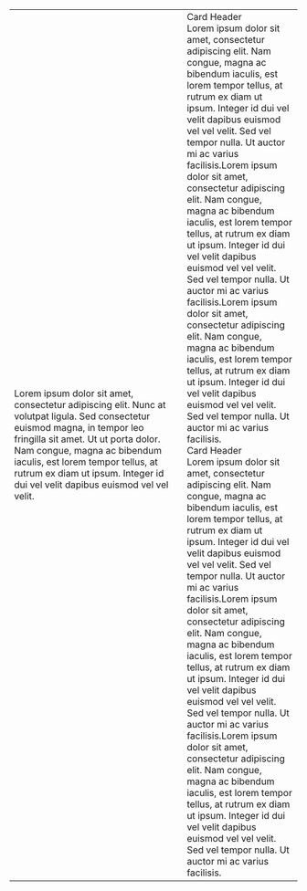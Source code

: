 <link rel="stylesheet" href="https://www.w3schools.com/w3css/4/w3.css">
<table>
  <tr>
    <td width="60%">
      Lorem ipsum dolor sit amet, consectetur adipiscing elit. Nunc at volutpat ligula. Sed consectetur euismod magna, in tempor leo fringilla sit amet. Ut ut porta dolor. Nam congue, magna ac bibendum iaculis, est lorem tempor tellus, at rutrum ex diam ut ipsum. Integer id dui vel velit dapibus euismod vel vel velit.
    </td>
    <td width="40%">
      <div class="card-container">
        <div class="w3-card-4">
          <div class="w3-container w3-light-grey">
            Card Header
          </div>
          <div class="w3-container">
            Lorem ipsum dolor sit amet, consectetur adipiscing elit. Nam congue, magna ac bibendum iaculis, est lorem tempor tellus, at rutrum ex diam ut ipsum. Integer id dui vel velit dapibus euismod vel vel velit. Sed vel tempor nulla. Ut auctor mi ac varius facilisis.Lorem ipsum dolor sit amet, consectetur adipiscing elit. Nam congue, magna ac bibendum iaculis, est lorem tempor tellus, at rutrum ex diam ut ipsum. Integer id dui vel velit dapibus euismod vel vel velit. Sed vel tempor nulla. Ut auctor mi ac varius facilisis.Lorem ipsum dolor sit amet, consectetur adipiscing elit. Nam congue, magna ac bibendum iaculis, est lorem tempor tellus, at rutrum ex diam ut ipsum. Integer id dui vel velit dapibus euismod vel vel velit. Sed vel tempor nulla. Ut auctor mi ac varius facilisis.
          </div>
        </div>
        <div class="card-sir">
          <div class="light-card-header-sir">
            Card Header
          </div>
          <div class="light-card-content-sir">
            Lorem ipsum dolor sit amet, consectetur adipiscing elit. Nam congue, magna ac bibendum iaculis, est lorem tempor tellus, at rutrum ex diam ut ipsum. Integer id dui vel velit dapibus euismod vel vel velit. Sed vel tempor nulla. Ut auctor mi ac varius facilisis.Lorem ipsum dolor sit amet, consectetur adipiscing elit. Nam congue, magna ac bibendum iaculis, est lorem tempor tellus, at rutrum ex diam ut ipsum. Integer id dui vel velit dapibus euismod vel vel velit. Sed vel tempor nulla. Ut auctor mi ac varius facilisis.Lorem ipsum dolor sit amet, consectetur adipiscing elit. Nam congue, magna ac bibendum iaculis, est lorem tempor tellus, at rutrum ex diam ut ipsum. Integer id dui vel velit dapibus euismod vel vel velit. Sed vel tempor nulla. Ut auctor mi ac varius facilisis.
          </div>
        </div>
      </div>
    </td>
  </tr>
</table>
